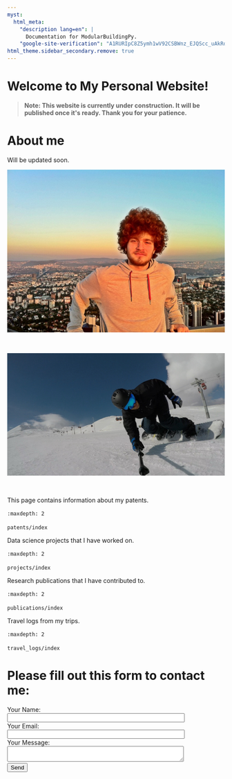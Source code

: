 ```yaml
---
myst:
  html_meta:
    "description lang=en": |
      Documentation for ModularBuildingPy.
    "google-site-verification": "A1RURIpC8Z5ymh1wV92CSBWnz_EJQScc_uAkRdHePwc"
html_theme.sidebar_secondary.remove: true
---
```



# Welcome to My Personal Website!

> **Note: This website is currently under construction. It will be published once it's ready. Thank you for your patience.**


# About me 
Will be updated soon.

<p align="center">
<img src="./_static/me1.JPG" alt="Image 1" width="750"/>
</p>
<br>

<p align="center">
<img src="./_static/me2.JPG" alt="Image 2" width="750"/>
</p>
<br>

<!-- # Patents -->
This page contains information about my patents.

```{toctree}
:maxdepth: 2

patents/index
```

<!-- # Projects -->
Data science projects that I have worked on.

```{toctree}
:maxdepth: 2

projects/index
```

<!-- # Publications -->
Research publications that I have contributed to.

```{toctree}
:maxdepth: 2

publications/index
```

<!-- # Travel Logs -->
Travel logs from my trips.

```{toctree}
:maxdepth: 2

travel_logs/index
```

# Please fill out this form to contact me:

<p style="text-align: center;">
<form action="https://formspree.io/f/myyrzebr" method="POST" style="display: inline-block; width: 80%; min-width: 300px;">
    <label for="name">Your Name:</label><br>
    <input type="text" id="name" name="name" required style="width: 100%;"><br>
    <label for="email">Your Email:</label><br>
    <input type="email" id="email" name="_replyto" required style="width: 100%;"><br>
    <label for="message">Your Message:</label><br>
    <textarea id="message" name="message" required style="width: 100%;"></textarea><br>
    <input type="submit" value="Send">
</form>
</p>

